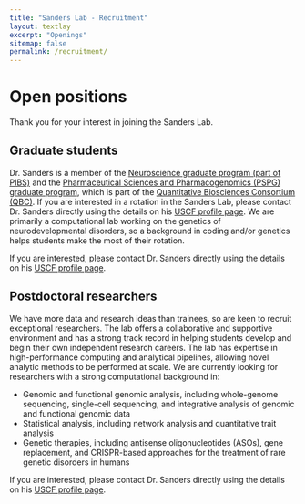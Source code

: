 ```yaml
---
title: "Sanders Lab - Recruitment"
layout: textlay
excerpt: "Openings"
sitemap: false
permalink: /recruitment/
---
```


# Open positions

Thank you for your interest in joining the Sanders Lab.

## Graduate students

Dr. Sanders is a member of the [Neuroscience graduate program (part of PIBS)](https://neurograd.ucsf.edu/about-neuroscience-graduate-program) and the [Pharmaceutical Sciences and Pharmacogenomics (PSPG) graduate program](https://pspg.ucsf.edu), which is part of the [Quantitative Biosciences Consortium (QBC)](https://qbc.ucsf.edu). If you are interested in a rotation in the Sanders Lab, please contact Dr. Sanders directly using the details on his [USCF profile page](https://profiles.ucsf.edu/stephan.sanders). We are primarily a computational lab working on the genetics of neurodevelopmental disorders, so a background in coding and/or genetics helps students make the most of their rotation.

If you are interested, please contact Dr. Sanders directly using the details on his [USCF profile page](https://profiles.ucsf.edu/stephan.sanders).

## Postdoctoral researchers

We have more data and research ideas than trainees, so are keen to recruit exceptional researchers. The lab offers a collaborative and supportive environment and has a strong track record in helping students develop and begin their own independent research careers. The lab has expertise in high-performance computing and analytical pipelines, allowing novel analytic methods to be performed at scale. We are currently looking for researchers with a strong computational background in:

- Genomic and functional genomic analysis, including whole-genome sequencing, single-cell sequencing, and integrative analysis of genomic and functional genomic data 
- Statistical analysis, including network analysis and quantitative trait analysis
- Genetic therapies, including antisense oligonucleotides (ASOs), gene replacement, and CRISPR-based approaches for the treatment of rare genetic disorders in humans

If you are interested, please contact Dr. Sanders directly using the details on his [USCF profile page](https://profiles.ucsf.edu/stephan.sanders).

